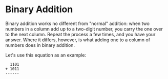 # Binary Addition

Binary addition works no different from "normal" addition: when two numbers in a column add up to a two-digit number, you carry the one over to the next column. Repeat the process a few times, and you have your answer. Where it differs, however, is what adding one to a column of numbers does in binary addition.

Let's use this equation as an example:

```
  1101
+ 1011
------

```
